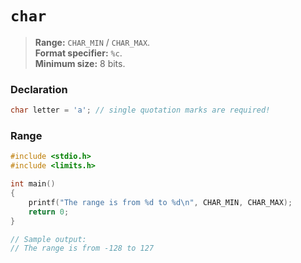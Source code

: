 # `char`

> **Range:** `CHAR_MIN` / `CHAR_MAX`.  
> **Format specifier:** `%c`.  
> **Minimum size:** 8 bits.

### Declaration

```c
char letter = 'a'; // single quotation marks are required!
```

### Range

```c
#include <stdio.h>
#include <limits.h>

int main()
{
    printf("The range is from %d to %d\n", CHAR_MIN, CHAR_MAX);
    return 0;
}

// Sample output:
// The range is from -128 to 127
```